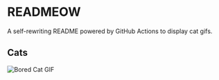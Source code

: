 # READMEOW

A self-rewriting README powered by GitHub Actions to display cat gifs.

## Cats

![Bored Cat GIF](https://media3.giphy.com/media/v1.Y2lkPTlhY2QwMmRhNzk1ZmZmbHlsZXVsZGhnczMydWV2ODEwcmdqb2tlMTQ2Z3o1ZHV0ZSZlcD12MV9naWZzX3NlYXJjaCZjdD1n/mlvseq9yvZhba/200.gif)
